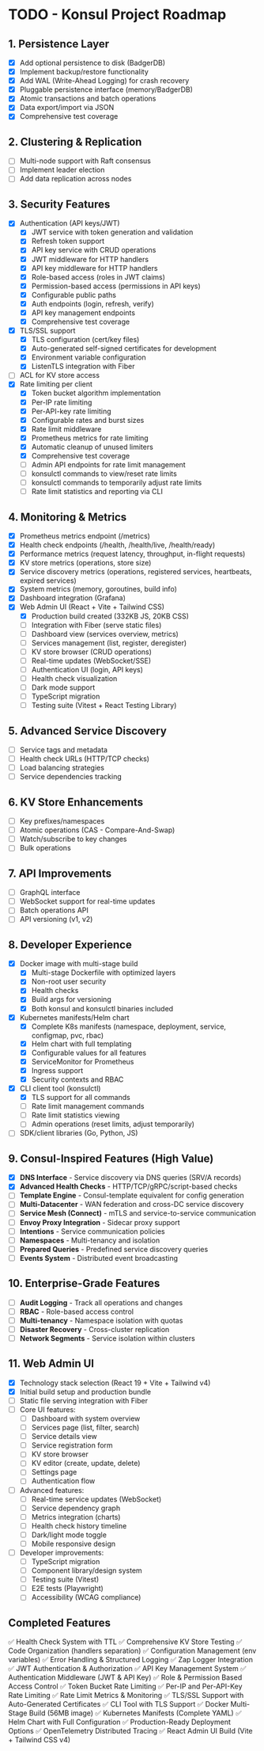 # TODO - Konsul Project Roadmap

## 1. Persistence Layer
- [x] Add optional persistence to disk (BadgerDB)
- [x] Implement backup/restore functionality
- [x] Add WAL (Write-Ahead Logging) for crash recovery
- [x] Pluggable persistence interface (memory/BadgerDB)
- [x] Atomic transactions and batch operations
- [x] Data export/import via JSON
- [x] Comprehensive test coverage

## 2. Clustering & Replication
- [ ] Multi-node support with Raft consensus
- [ ] Implement leader election
- [ ] Add data replication across nodes

## 3. Security Features
- [x] Authentication (API keys/JWT)
  - [x] JWT service with token generation and validation
  - [x] Refresh token support
  - [x] API key service with CRUD operations
  - [x] JWT middleware for HTTP handlers
  - [x] API key middleware for HTTP handlers
  - [x] Role-based access (roles in JWT claims)
  - [x] Permission-based access (permissions in API keys)
  - [x] Configurable public paths
  - [x] Auth endpoints (login, refresh, verify)
  - [x] API key management endpoints
  - [x] Comprehensive test coverage
- [x] TLS/SSL support
  - [x] TLS configuration (cert/key files)
  - [x] Auto-generated self-signed certificates for development
  - [x] Environment variable configuration
  - [x] ListenTLS integration with Fiber
- [ ] ACL for KV store access
- [x] Rate limiting per client
  - [x] Token bucket algorithm implementation
  - [x] Per-IP rate limiting
  - [x] Per-API-key rate limiting
  - [x] Configurable rates and burst sizes
  - [x] Rate limit middleware
  - [x] Prometheus metrics for rate limiting
  - [x] Automatic cleanup of unused limiters
  - [x] Comprehensive test coverage
  - [ ] Admin API endpoints for rate limit management
  - [ ] konsulctl commands to view/reset rate limits
  - [ ] konsulctl commands to temporarily adjust rate limits
  - [ ] Rate limit statistics and reporting via CLI

## 4. Monitoring & Metrics
- [x] Prometheus metrics endpoint (/metrics)
- [x] Health check endpoints (/health, /health/live, /health/ready)
- [x] Performance metrics (request latency, throughput, in-flight requests)
- [x] KV store metrics (operations, store size)
- [x] Service discovery metrics (operations, registered services, heartbeats, expired services)
- [x] System metrics (memory, goroutines, build info)
- [x] Dashboard integration (Grafana)
- [x] Web Admin UI (React + Vite + Tailwind CSS)
  - [x] Production build created (332KB JS, 20KB CSS)
  - [ ] Integration with Fiber (serve static files)
  - [ ] Dashboard view (services overview, metrics)
  - [ ] Services management (list, register, deregister)
  - [ ] KV store browser (CRUD operations)
  - [ ] Real-time updates (WebSocket/SSE)
  - [ ] Authentication UI (login, API keys)
  - [ ] Health check visualization
  - [ ] Dark mode support
  - [ ] TypeScript migration
  - [ ] Testing suite (Vitest + React Testing Library)

## 5. Advanced Service Discovery
- [ ] Service tags and metadata
- [ ] Health check URLs (HTTP/TCP checks)
- [ ] Load balancing strategies
- [ ] Service dependencies tracking

## 6. KV Store Enhancements
- [ ] Key prefixes/namespaces
- [ ] Atomic operations (CAS - Compare-And-Swap)
- [ ] Watch/subscribe to key changes
- [ ] Bulk operations

## 7. API Improvements
- [ ] GraphQL interface
- [ ] WebSocket support for real-time updates
- [ ] Batch operations API
- [ ] API versioning (v1, v2)

## 8. Developer Experience
- [x] Docker image with multi-stage build
  - [x] Multi-stage Dockerfile with optimized layers
  - [x] Non-root user security
  - [x] Health checks
  - [x] Build args for versioning
  - [x] Both konsul and konsulctl binaries included
- [x] Kubernetes manifests/Helm chart
  - [x] Complete K8s manifests (namespace, deployment, service, configmap, pvc, rbac)
  - [x] Helm chart with full templating
  - [x] Configurable values for all features
  - [x] ServiceMonitor for Prometheus
  - [x] Ingress support
  - [x] Security contexts and RBAC
- [x] CLI client tool (konsulctl)
  - [x] TLS support for all commands
  - [ ] Rate limit management commands
  - [ ] Rate limit statistics viewing
  - [ ] Admin operations (reset limits, adjust temporarily)
- [ ] SDK/client libraries (Go, Python, JS)

## 9. Consul-Inspired Features (High Value)
- [x] **DNS Interface** - Service discovery via DNS queries (SRV/A records)
- [x] **Advanced Health Checks** - HTTP/TCP/gRPC/script-based checks
- [ ] **Template Engine** - Consul-template equivalent for config generation
- [ ] **Multi-Datacenter** - WAN federation and cross-DC service discovery
- [ ] **Service Mesh (Connect)** - mTLS and service-to-service communication
- [ ] **Envoy Proxy Integration** - Sidecar proxy support
- [ ] **Intentions** - Service communication policies
- [ ] **Namespaces** - Multi-tenancy and isolation
- [ ] **Prepared Queries** - Predefined service discovery queries
- [ ] **Events System** - Distributed event broadcasting

## 10. Enterprise-Grade Features
- [ ] **Audit Logging** - Track all operations and changes
- [ ] **RBAC** - Role-based access control
- [ ] **Multi-tenancy** - Namespace isolation with quotas
- [ ] **Disaster Recovery** - Cross-cluster replication
- [ ] **Network Segments** - Service isolation within clusters

## 11. Web Admin UI
- [x] Technology stack selection (React 19 + Vite + Tailwind v4)
- [x] Initial build setup and production bundle
- [ ] Static file serving integration with Fiber
- [ ] Core UI features:
  - [ ] Dashboard with system overview
  - [ ] Services page (list, filter, search)
  - [ ] Service details view
  - [ ] Service registration form
  - [ ] KV store browser
  - [ ] KV editor (create, update, delete)
  - [ ] Settings page
  - [ ] Authentication flow
- [ ] Advanced features:
  - [ ] Real-time service updates (WebSocket)
  - [ ] Service dependency graph
  - [ ] Metrics integration (charts)
  - [ ] Health check history timeline
  - [ ] Dark/light mode toggle
  - [ ] Mobile responsive design
- [ ] Developer improvements:
  - [ ] TypeScript migration
  - [ ] Component library/design system
  - [ ] Testing suite (Vitest)
  - [ ] E2E tests (Playwright)
  - [ ] Accessibility (WCAG compliance)

## Completed Features
✅ Health Check System with TTL
✅ Comprehensive KV Store Testing
✅ Code Organization (handlers separation)
✅ Configuration Management (env variables)
✅ Error Handling & Structured Logging
✅ Zap Logger Integration
✅ JWT Authentication & Authorization
✅ API Key Management System
✅ Authentication Middleware (JWT & API Key)
✅ Role & Permission Based Access Control
✅ Token Bucket Rate Limiting
✅ Per-IP and Per-API-Key Rate Limiting
✅ Rate Limit Metrics & Monitoring
✅ TLS/SSL Support with Auto-Generated Certificates
✅ CLI Tool with TLS Support
✅ Docker Multi-Stage Build (56MB image)
✅ Kubernetes Manifests (Complete YAML)
✅ Helm Chart with Full Configuration
✅ Production-Ready Deployment Options
✅ OpenTelemetry Distributed Tracing
✅ React Admin UI Build (Vite + Tailwind CSS v4)